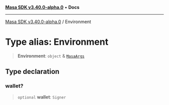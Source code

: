 [**Masa SDK v3.40.0-alpha.0**](../README.md) • **Docs**

***

[Masa SDK v3.40.0-alpha.0](../globals.md) / Environment

# Type alias: Environment

> **Environment**: `object` & [`MasaArgs`](../interfaces/MasaArgs.md)

## Type declaration

### wallet?

> `optional` **wallet**: `Signer`
